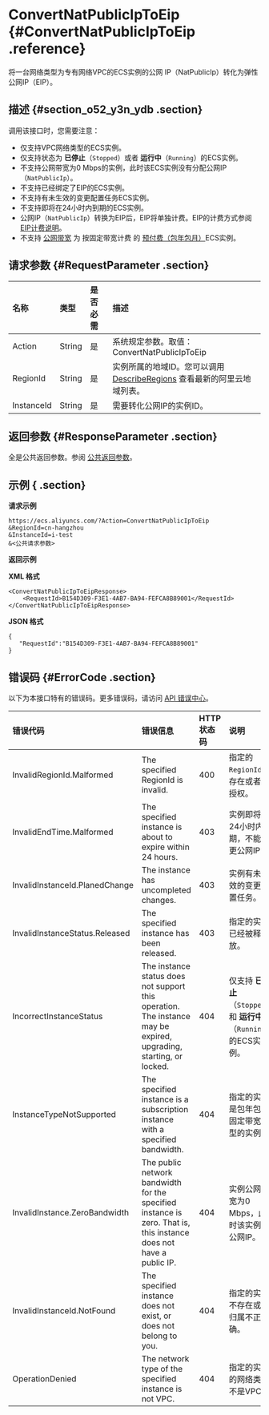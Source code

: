# ConvertNatPublicIpToEip {#ConvertNatPublicIpToEip .reference}

将一台网络类型为专有网络VPC的ECS实例的公网 IP（NatPublicIp）转化为弹性公网IP（EIP）。

## 描述 {#section_o52_y3n_ydb .section}

调用该接口时，您需要注意：

-   仅支持VPC网络类型的ECS实例。
-   仅支持状态为 **已停止**（`Stopped`）或者 **运行中**（`Running`）的ECS实例。
-   不支持公网带宽为0 Mbps的实例，此时该ECS实例没有分配公网IP（`NatPublicIp`）。
-   不支持已经绑定了EIP的ECS实例。
-   不支持有未生效的变更配置任务ECS实例。
-   不支持即将在24小时内到期的ECS实例。
-   公网IP（`NatPublicIp`）转换为EIP后，EIP将单独计费。EIP的计费方式参阅 [EIP计费说明](../../../../../../cn.zh-CN/产品定价/预付费.md#)。
-   不支持 [公网带宽](../cn.zh-CN/产品定价/公网带宽计费.md#) 为 按固定带宽计费 的 [预付费（包年包月）](../cn.zh-CN/产品定价/预付费（包年包月）.md#)ECS实例。

## 请求参数 {#RequestParameter .section}

|名称|类型|是否必需|描述|
|:-|:-|:---|:-|
|Action|String|是|系统规定参数。取值：ConvertNatPublicIpToEip|
|RegionId|String|是|实例所属的地域ID。您可以调用 [DescribeRegions](cn.zh-CN/API参考/地域/DescribeRegions.md#) 查看最新的阿里云地域列表。|
|InstanceId|String|是|需要转化公网IP的实例ID。|

## 返回参数 {#ResponseParameter .section}

全是公共返回参数。参阅 [公共返回参数](cn.zh-CN/API参考/HTTP调用方式/公共参数.md#commonResponseParameters)。

## 示例 { .section}

**请求示例** 

```
https://ecs.aliyuncs.com/?Action=ConvertNatPublicIpToEip
&RegionId=cn-hangzhou
&InstanceId=i-test
&<公共请求参数>
```

**返回示例** 

**XML 格式**

```
<ConvertNatPublicIpToEipResponse>
    <RequestId>B154D309-F3E1-4AB7-BA94-FEFCA8B89001</RequestId>
</ConvertNatPublicIpToEipResponse>
```

**JSON 格式** 

```
{
   "RequestId":"B154D309-F3E1-4AB7-BA94-FEFCA8B89001"
}
```

## 错误码 {#ErrorCode .section}

以下为本接口特有的错误码。更多错误码，请访问 [API 错误中心](https://error-center.aliyun.com/status/product/Ecs)。

|错误代码|错误信息|HTTP 状态码|说明|
|:---|:---|:-------|:-|
|InvalidRegionId.Malformed|The specified RegionId is invalid.|400|指定的 `RegionId` 不存在或者未授权。|
|InvalidEndTime.Malformed|The specified instance is about to expire within 24 hours.|403|实例即将在24小时内到期，不能变更公网IP。|
|InvalidInstanceId.PlanedChange|The instance has uncompleted changes.|403|实例有未生效的变更配置任务。|
|InvalidInstanceStatus.Released|The specified instance has been released.|403|指定的实例已经被释放。|
|IncorrectInstanceStatus|The instance status does not support this operation. The instance may be expired, upgrading, starting, or locked.|404|仅支持 **已停止**（`Stopped`）和 **运行中**（`Running`）的ECS实例。|
|InstanceTypeNotSupported|The specified instance is a subscription instance with a specified bandwidth.|404|指定的实例是包年包月固定带宽类型的实例。|
|InvalidInstance.ZeroBandwidth|The public network bandwidth for the specified instance is zero. That is, this instance does not have a public IP.|404|实例公网带宽为0 Mbps，此时该实例无公网IP。|
|InvalidInstanceId.NotFound|The specified instance does not exist, or does not belong to you.|404|指定的实例不存在或者归属不正确。|
|OperationDenied|The network type of the specified instance is not VPC.|404|指定的实例的网络类型不是VPC。|

